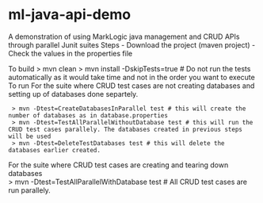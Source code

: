 # ml-java-api-demo
A demonstration of using MarkLogic java management and CRUD APIs through parallel Junit suites
Steps 
     - Download the project (maven project)
     - Check the values in the properties file

To build
     > mvn clean
     > mvn install -DskipTests=true # Do not run the tests automatically as it would take time and not in the order you want to execute
To run 
  For the suite where CRUD test cases are not creating databases and setting up of databases done separtely. 

     > mvn -Dtest=CreateDatabasesInParallel test # this will create the number of databases as in database.properties
     > mvn -Dtest=TestAllParallelWithoutDatabase test # this will run the CRUD test cases parallely. The databases created in previous steps will be used 
     > mvn -Dtest=DeleteTestDatabases test # this will delete the databases earlier created. 
     
  For the suite where CRUD test cases are creating and tearing down databases       
     > mvn -Dtest=TestAllParallelWithDatabase test # All CRUD test cases are run parallely. 
